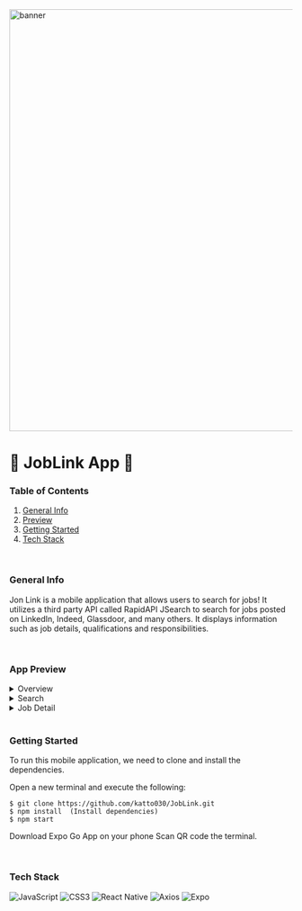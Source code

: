 <img src="https://img.freepik.com/premium-vector/set-characters-hiring-job-woman-with-spyglass-use-online-app-applicant-with-banner-search-work-hr-agent-with-loudspeaker-announcement-candidates-employment-cartoon-people-vector-illustration_87771-14415.jpg?w=2000" alt="banner" width="750"/>

# 💼 JobLink App 💼

### Table of Contents
1. [General Info](#info)
2. [Preview](#preview)
3. [Getting Started](#start)
5. [Tech Stack](#tech)

</br>

<a id="info"></a>
### General Info
Jon Link is a mobile application that allows users to search for jobs! It utilizes a third party API called RapidAPI JSearch to search for jobs posted on LinkedIn, Indeed, Glassdoor, and many others. It displays information such as job details, qualifications and responsibilities.

</br>

<a id="preview"></a>
### App Preview
<details><summary>Overview</summary>

<img src="https://user-images.githubusercontent.com/106702313/230333370-580a5dd6-9bbf-4854-a121-ca96040db7e1.gif" alt="overview-gif" height="500"/>

</details>

<details><summary>Search</summary>
 
<img src="https://user-images.githubusercontent.com/106702313/230332341-6c9e1927-20c3-4ccf-939a-1823a4f3d7fa.gif" alt="search-gif" height="500"/>
  
</details>
  
<details><summary>Job Detail</summary>

<img src="https://user-images.githubusercontent.com/106702313/230331970-23c0ada5-7f93-4f17-9226-0aabb0ab5853.gif" alt="job-details-gif" height="500"/> 
  
</details>


</br>

<a id="start"></a>
### Getting Started

To run this mobile application, we need to clone and install the dependencies.

Open a new terminal and execute the following:

```
$ git clone https://github.com/katto030/JobLink.git
$ npm install  (Install dependencies)
$ npm start
```
Download Expo Go App on your phone
Scan QR code the terminal. 

</br>


<a id="tech"></a>
### Tech Stack
![JavaScript](https://img.shields.io/badge/javascript-%23323330.svg?style=for-the-badge&logo=javascript&logoColor=%23F7DF1E)
![CSS3](https://img.shields.io/badge/css3-%231572B6.svg?style=for-the-badge&logo=css3&logoColor=white)
![React Native](https://img.shields.io/badge/react_native-%2320232a.svg?style=for-the-badge&logo=react&logoColor=%2361DAFB)
![Axios](https://img.shields.io/badge/axios-5a29e4.svg?style=for-the-badge&logo=axios&logoColor=white)
![Expo](https://img.shields.io/badge/expo-1C1E24?style=for-the-badge&logo=expo&logoColor=#D04A37)



